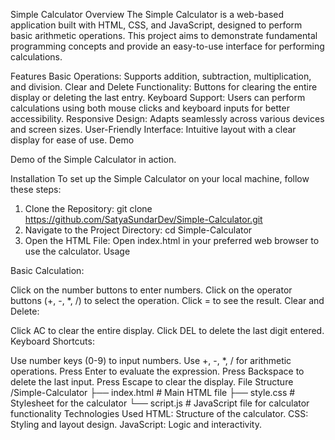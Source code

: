 Simple Calculator
Overview
The Simple Calculator is a web-based application built with HTML, CSS, and JavaScript, designed to perform basic arithmetic operations. This project aims to demonstrate fundamental programming concepts and provide an easy-to-use interface for performing calculations.

Features
Basic Operations: Supports addition, subtraction, multiplication, and division.
Clear and Delete Functionality: Buttons for clearing the entire display or deleting the last entry.
Keyboard Support: Users can perform calculations using both mouse clicks and keyboard inputs for better accessibility.
Responsive Design: Adapts seamlessly across various devices and screen sizes.
User-Friendly Interface: Intuitive layout with a clear display for ease of use.
Demo

Demo of the Simple Calculator in action.

Installation
To set up the Simple Calculator on your local machine, follow these steps:
1. Clone the Repository:
   git clone https://github.com/SatyaSundarDev/Simple-Calculator.git
2. Navigate to the Project Directory:
   cd Simple-Calculator
3. Open the HTML File: Open index.html in your preferred web browser to use the calculator.
Usage

Basic Calculation:

Click on the number buttons to enter numbers.
Click on the operator buttons (+, -, *, /) to select the operation.
Click = to see the result.
Clear and Delete:

Click AC to clear the entire display.
Click DEL to delete the last digit entered.
Keyboard Shortcuts:

Use number keys (0-9) to input numbers.
Use +, -, *, / for arithmetic operations.
Press Enter to evaluate the expression.
Press Backspace to delete the last input.
Press Escape to clear the display.
File Structure
/Simple-Calculator
├── index.html    # Main HTML file
├── style.css     # Stylesheet for the calculator
└── script.js     # JavaScript file for calculator functionality
Technologies Used
HTML: Structure of the calculator.
CSS: Styling and layout design.
JavaScript: Logic and interactivity.
